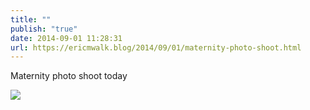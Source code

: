 ```yaml
---
title: ""
publish: "true"
date: 2014-09-01 11:28:31
url: https://ericmwalk.blog/2014/09/01/maternity-photo-shoot.html
---
```


Maternity photo shoot today

![](https://ericmwalk.blog/uploads/2022/e14c3e0292.jpg)